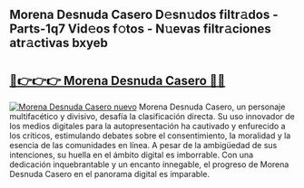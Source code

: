 ## Morena Desnuda Casero D𝚎sn𝚞dos filtr𝚊dos - Parts-1q7 Vid𝚎os f𝚘tos - N𝚞evas filtr𝚊ciones atr𝚊ctivas bxyeb

# <h2><a href="http://mbdv7q.tromn.icu/?c=Morena+Desnuda+Casero">🔗👉👉👉 Morena Desnuda Casero 🔗🔗</a></h2>

[![Morena Desnuda Casero nuevo](https://i.imgur.com/pEAQMta.gif)](http://mbdv7q.tromn.icu/?c=Morena+Desnuda+Casero)
Morena Desnuda Casero, un personaje multifacético y divisivo, desafía la clasificación directa. Su uso innovador de los medios digitales para la autopresentación ha cautivado y enfurecido a los críticos, estimulando debates sobre el consentimiento, la moralidad y la esencia de las comunidades en línea. A pesar de la ambigüedad de sus intenciones, su huella en el ámbito digital es imborrable. Con una dedicación inquebrantable y un encanto innegable, el progreso de Morena Desnuda Casero en el panorama digital es imparable.
